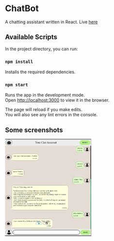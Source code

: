 # ChatBot

A chatting assistant written in React.
Live [here](https://teeejaey.github.io/csb-hjc9p/) 

## Available Scripts

In the project directory, you can run:

### `npm install`

Installs the required dependencies.

### `npm start`

Runs the app in the development mode.\
Open [http://localhost:3000](http://localhost:3000) to view it in the browser.

The page will reload if you make edits.\
You will also see any lint errors in the console.

## Some screenshots

<img src="https://raw.githubusercontent.com/TeeeJaey/ChatBot/master/screens/screen.PNG" height="320"  align="left" />
